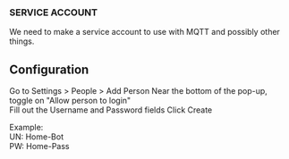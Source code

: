 ### SERVICE ACCOUNT  

We need to make a service account to use with MQTT and possibly other things.  

## Configuration  
Go to Settings > People > Add Person
Near the bottom of the pop-up, toggle on "Allow person to login"  
Fill out the Username and Password fields
Click Create

Example:  
UN: Home-Bot  
PW: Home-Pass
